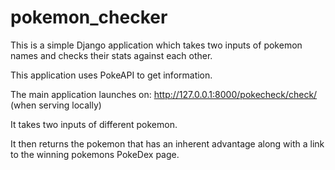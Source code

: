 # pokemon_checker
This is a simple Django application which takes two inputs of pokemon names and checks their stats against each other.

This application uses PokeAPI to get information.

The main application launches on: http://127.0.0.1:8000/pokecheck/check/ (when serving locally)

It takes two inputs of different pokemon.

It then returns the pokemon that has an inherent advantage along with a link to the winning pokemons PokeDex page.
